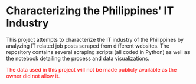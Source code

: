 # Characterizing the Philippines' IT Industry
This project attempts to characterize the IT industry of the Philippines by analyzing IT related job posts scraped from different websites. The repository contains several scraping scripts (all coded in Python) as well as the notebook detailing the process and
 data visualizations.

<font color='red'>The data used in this project will not be made publicly available as the owner did not allow it.</font>
